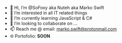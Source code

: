 - 👋 Hi, I’m @SoFoxy aka Nuteh aka Marko Swift
- 👀 I’m interested in all IT related things
- 🌱 I’m currently learning JavaScript & C#
- 💞️ I’m looking to collaborate on ...
- 📫 Reach me @ email: marko.swift@protonmail.com
- 🌐 Portofolio: **SOON**
